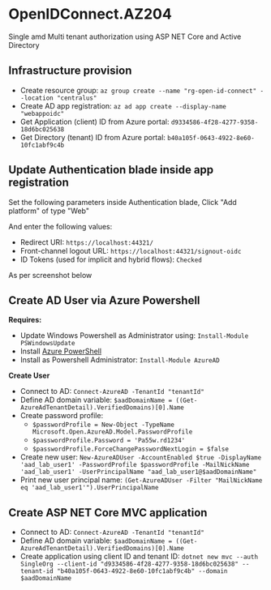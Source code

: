 # OpenIDConnect.AZ204

Single amd Multi tenant authorization using ASP NET Core and Active Directory

## Infrastructure provision

- Create resource group: `az group create --name "rg-open-id-connect" --location "centralus"`
- Create AD app registration: `az ad app create --display-name "webappoidc"`
- Get Application (client) ID from Azure portal: `d9334586-4f28-4277-9358-18d6bc025638`
- Get Directory (tenant) ID from Azure portal: `b40a105f-0643-4922-8e60-10fc1abf9c4b`

## Update Authentication blade inside app registration

Set the following parameters inside Authentication blade,
Click "Add platform" of type "Web"

And enter the following values:

- Redirect URI: `https://localhost:44321/`
- Front-channel logout URL: `https://localhost:44321/signout-oidc`
- ID Tokens (used for implicit and hybrid flows): `Checked`

As per screenshot below

## Create AD User via Azure Powershell

**Requires:**

- Update Windows Powershell as Administrator using: `Install-Module PSWindowsUpdate`
- Install [Azure PowerShell](https://docs.microsoft.com/en-us/powershell/azure/install-az-ps)
- Install as Powershell Administrator: `Install-Module AzureAD`

**Create User**

- Connect to AD: `Connect-AzureAD -TenantId "tenantId"`
- Define AD domain variable: `$aadDomainName = ((Get-AzureAdTenantDetail).VerifiedDomains)[0].Name`
- Create password profile:
    - `$passwordProfile = New-Object -TypeName Microsoft.Open.AzureAD.Model.PasswordProfile`
    - `$passwordProfile.Password = 'Pa55w.rd1234'`
    - `$passwordProfile.ForceChangePasswordNextLogin = $false`
- Create new
  user: `New-AzureADUser -AccountEnabled $true -DisplayName 'aad_lab_user1' -PasswordProfile $passwordProfile -MailNickName 'aad_lab_user1' -UserPrincipalName "aad_lab_user1@$aadDomainName"`
- Print new user principal name: `(Get-AzureADUser -Filter "MailNickName eq 'aad_lab_user1'").UserPrincipalName`

## Create ASP NET Core MVC application

- Connect to AD: `Connect-AzureAD -TenantId "tenantId"`
- Define AD domain variable: `$aadDomainName = ((Get-AzureAdTenantDetail).VerifiedDomains)[0].Name`
- Create application using client ID and tenant ID:
  `dotnet new mvc --auth SingleOrg --client-id "d9334586-4f28-4277-9358-18d6bc025638" --tenant-id "b40a105f-0643-4922-8e60-10fc1abf9c4b" --domain $aadDomainName`


